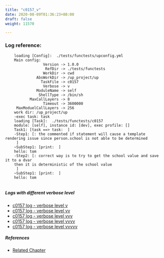 ```yaml
---
title: "c0157_v"
date: 2020-08-09T01:36:23+88:00
draft: false
weight: 11570

---
```


### Log reference: <no value>

```
    loading [Config]:  ./tests/functests/upconfig.yml
    Main config:
                 Version -> 1.0.0
                  RefDir -> ./tests/functests
                 WorkDir -> cwd
              AbsWorkDir -> /up_project/up
                TaskFile -> c0157
                 Verbose -> v
              ModuleName -> self
               ShellType -> /bin/sh
           MaxCallLayers -> 8
                 Timeout -> 3600000
     MaxModuelCallLayers -> 256
    work dir: /up_project/up
    -exec task: task
    loading [Task]:  ./tests/functests/c0157
    module: [self], instance id: [dev], exec profile: []
    Task1: [task ==> task:  ]
    -Step1: [: the commented if statement will cause a template rendering issue since person.school is not able to be determined
     ]
    ~SubStep1: [print:  ]
    hello: tom
    -Step2: [: correct way is to try to get the school value and save it to a dvar
    then it is deterministic of the school value
     ]
    ~SubStep1: [print:  ]
    hello: tom
    
```

##### Logs with different verbose level
* [c0157 log - verbose level v](../../logs/c0157_v)
* [c0157 log - verbose level vv](../../logs/c0157_vv)
* [c0157 log - verbose level vvv](../../logs/c0157_vvv)
* [c0157 log - verbose level vvvv](../../logs/c0157_vvvv)
* [c0157 log - verbose level vvvvv](../../logs/c0157_vvvvv)

##### References
* [Related Chapter](../../flow-controll/c0157)
